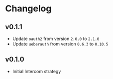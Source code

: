 # Changelog

## v0.1.1

* Update `oauth2` from version `2.0.0` to `2.1.0`
* Update `ueberauth` from version `0.6.3` to `0.10.5`

## v0.1.0

* Initial Intercom strategy